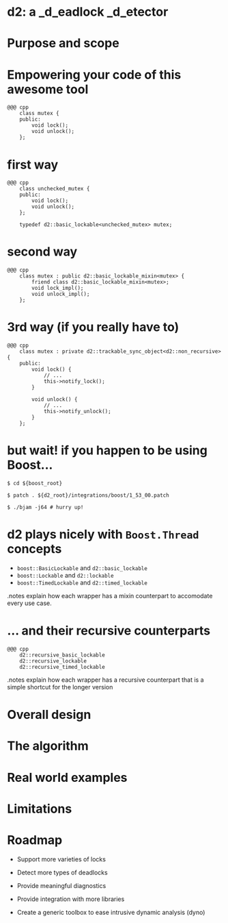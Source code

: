 <!SLIDE subsection>
# d2: a _d_eadlock _d_etector


<!SLIDE>
# Purpose and scope


<!SLIDE>
<!--
    present the API of the library, i.e. the lock concepts, mixins, etc...
    must also present how to integrate with existing thread classes, even
    though there is no easy way to do this currently
-->
# Empowering your code of this awesome tool

    @@@ cpp
        class mutex {
        public:
            void lock();
            void unlock();
        };


<!SLIDE>
# first way

    @@@ cpp
        class unchecked_mutex {
        public:
            void lock();
            void unlock();
        };

        typedef d2::basic_lockable<unchecked_mutex> mutex;


<!SLIDE>
# second way

    @@@ cpp
        class mutex : public d2::basic_lockable_mixin<mutex> {
            friend class d2::basic_lockable_mixin<mutex>;
            void lock_impl();
            void unlock_impl();
        };


<!SLIDE>
# 3rd way (if you really have to)

    @@@ cpp
        class mutex : private d2::trackable_sync_object<d2::non_recursive> {
        public:
            void lock() {
                // ...
                this->notify_lock();
            }

            void unlock() {
                // ...
                this->notify_unlock();
            }
        };


<!SLIDE commandline>
# but wait! if you happen to be using Boost...

    $ cd ${boost_root}

    $ patch . ${d2_root}/integrations/boost/1_53_00.patch

    $ ./bjam -j64 # hurry up!


<!SLIDE>
# d2 plays nicely with `Boost.Thread` concepts
* `boost::BasicLockable` and `d2::basic_lockable`
* `boost::Lockable` and `d2::lockable`
* `boost::TimedLockable` and `d2::timed_lockable`

.notes explain how each wrapper has a mixin counterpart to accomodate every use case.


<!SLIDE>
# ... and their recursive counterparts

    @@@ cpp
        d2::recursive_basic_lockable
        d2::recursive_lockable
        d2::recursive_timed_lockable

.notes explain how each wrapper has a recursive counterpart that is a simple shortcut for the longer version


<!SLIDE>
<!--
    give a bird's eye view of the large components. explain the high level
    flow of the events from the application to the repository, and then
    how the repository is analyzed with an utility post-mortem.
-->
# Overall design


<!SLIDE>
<!--
    present the actual algorithm. begin with the basic goodlock algorithm,
    and then extend it to several threads. then, present the final version
    filtering some false positives, as presented in the IBM paper.
-->
# The algorithm


<!SLIDE>
<!--
    this is a _MUST_. seriously. I also need to show benchmarks with and
    without the logging enabled, to show that the impact on performance is
    not too large (which is not the case currently!).
-->
# Real world examples


<!SLIDE>
# Limitations

<!--
    - types of deadlocks we know we don't currently detect
    - types of deadlocks we won't even try to detect since it would escape
      the scope of the project
    - difficulty of having meaningful diagnostic information (stack traces)
      efficiently, and difficulty to have them at all without debug symbols
    - potential scalability problems with the algorithm
-->


<!SLIDE bullets>
# Roadmap

<!-- also talk about generalizing to more than locks, but any resource -->
* Support more varieties of locks

* Detect more types of deadlocks

<!-- talk about efficient call stacks -->
* Provide meaningful diagnostics

<!-- mention at least TBB -->
* Provide integration with more libraries

<!--
    the ultimate goal is to be able to define orthogonal dynamic analysis
    tools using a DSEL. uses cases are:
        - benchmarking/checking memory allocation
        - access to shared variables to detect race conditions (this might be
          impossible because it would require too much modification)
        - gather statistics during program execution
-->
* Create a generic toolbox to ease intrusive dynamic analysis (dyno)
